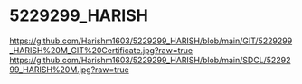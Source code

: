 # 5229299_HARISH
https://github.com/Harishm1603/5229299_HARISH/blob/main/GIT/5229299_HARISH%20M_GIT%20Certificate.jpg?raw=true
https://github.com/Harishm1603/5229299_HARISH/blob/main/SDCL/5229299_HARISH%20M.jpg?raw=true
